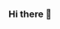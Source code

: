 ### Hi there 👋

<!--
**teddyrb/teddyrb** is a ✨ _special_ ✨ repository because its `README.md` (this file) appears on your GitHub profile.

Here are some ideas to get you started:

- 🔭 I’m currently working on ...
- 🌱 I’m currently learning R Studio
- 👯 I’m looking to collaborate on ...
- 🤔 I’m looking for help with finding jobs in regards to data analytics.
- 💬 Ask me about ...
- 📫 How to reach me: 
- 😄 Pronouns: ...
- ⚡ Fun fact: I'm learning python next semester
-->
